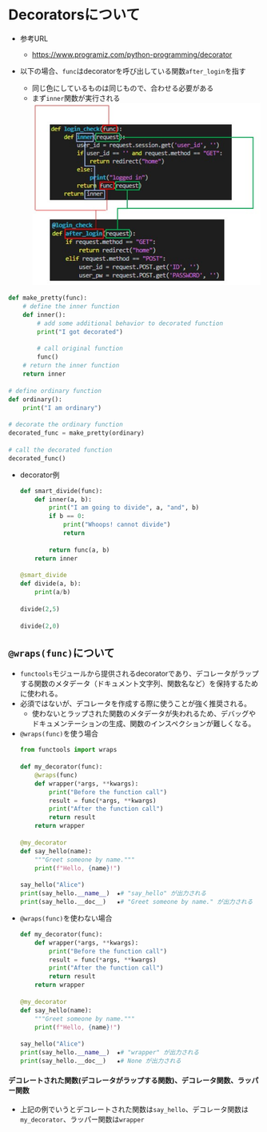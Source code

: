 # Decoratorsについて
- 参考URL
  - https://www.programiz.com/python-programming/decorator

- 以下の場合、`func`はdecoratorを呼び出している関数`after_login`を指す
  - 同じ色にしているものは同じもので、合わせる必要がある
  - まず`inner`関数が実行される  
    ![decorator](image/decorator.jpg)

~~~python
def make_pretty(func):
    # define the inner function 
    def inner():
        # add some additional behavior to decorated function
        print("I got decorated")

        # call original function
        func()
    # return the inner function
    return inner

# define ordinary function
def ordinary():
    print("I am ordinary")
    
# decorate the ordinary function
decorated_func = make_pretty(ordinary)

# call the decorated function
decorated_func()
~~~

- decorator例
    ~~~python
    def smart_divide(func):
        def inner(a, b):
            print("I am going to divide", a, "and", b)
            if b == 0:
                print("Whoops! cannot divide")
                return

            return func(a, b)
        return inner

    @smart_divide
    def divide(a, b):
        print(a/b)

    divide(2,5)

    divide(2,0)
    ~~~

## `@wraps(func)`について
- `functools`モジュールから提供されるdecoratorであり、デコレータがラップする関数のメタデータ（ドキュメント文字列、関数名など）を保持するために使われる。
- 必須ではないが、デコレータを作成する際に使うことが強く推奨される。
  - 使わないとラップされた関数のメタデータが失われるため、デバッグやドキュメンテーションの生成、関数のインスペクションが難しくなる。
- `@wraps(func)`を使う場合  
    ```python
    from functools import wraps

    def my_decorator(func):
        @wraps(func)
        def wrapper(*args, **kwargs):
            print("Before the function call")
            result = func(*args, **kwargs)
            print("After the function call")
            return result
        return wrapper

    @my_decorator
    def say_hello(name):
        """Greet someone by name."""
        print(f"Hello, {name}!")

    say_hello("Alice")
    print(say_hello.__name__)  ★# "say_hello" が出力される
    print(say_hello.__doc__)   ★# "Greet someone by name." が出力される
    ```
- `@wraps(func)`を使わない場合  
    ```python
    def my_decorator(func):
        def wrapper(*args, **kwargs):
            print("Before the function call")
            result = func(*args, **kwargs)
            print("After the function call")
            return result
        return wrapper

    @my_decorator
    def say_hello(name):
        """Greet someone by name."""
        print(f"Hello, {name}!")

    say_hello("Alice")
    print(say_hello.__name__)  ★# "wrapper" が出力される
    print(say_hello.__doc__)   ★# None が出力される
    ```

#### デコレートされた関数(デコレータがラップする関数)、デコレータ関数、ラッパー関数
- 上記の例でいうとデコレートされた関数は`say_hello`、デコレータ関数は`my_decorator`、ラッパー関数は`wrapper`
